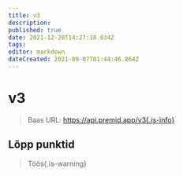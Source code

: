 ```yaml
---
title: v3
description:
published: true
date: 2021-12-20T14:27:18.034Z
tags:
editor: markdown
dateCreated: 2021-09-07T01:44:46.864Z
---
```


# v3

> Baas URL: https://api.premid.app/v3{.is-info}


## Lõpp punktid
> Töös{.is-warning}
